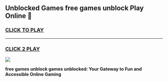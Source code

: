 
## Unblocked Games free games unblock Play Online 👋
<h3>
<a href="https://news.freeplayer.one?title=free_games_unblock&ref=17F">CLICK TO PLAY</a></h3>
<hr>

<h3>
<a href="https://news.freeplayer.one?title=free_games_unblock&ref=17F">CLICK 2 PLAY</a>
  
</h3>

<a href="https://news.freeplayer.one?title=free_games_unblock&ref=17F/"><img src="https://clearcache.store/games.png"></a>


**free games unblock games unblocked: Your Gateway to Fun and Accessible Online Gaming**
